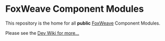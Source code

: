 # FoxWeave Component Modules
This repository is the home for all **public** [FoxWeave](http://www.cloudbees.com/platform/services/integrate) Component Modules.

Please see the [Dev Wiki for more...](https://github.com/FoxWeave/components/wiki/FoxWeave-Component-Dev-Wiki)
